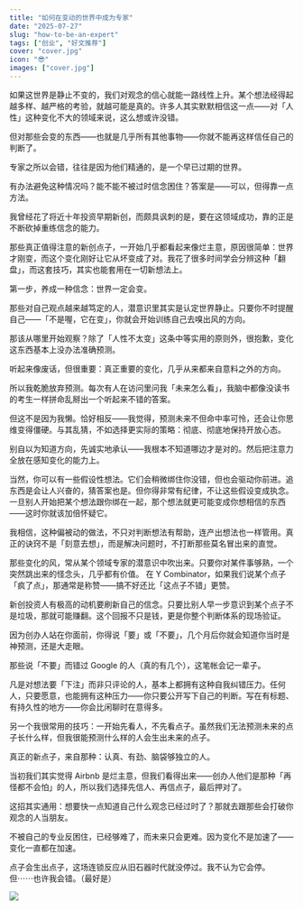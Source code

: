 ```yaml
---
title: "如何在变动的世界中成为专家"
date: "2025-07-27"
slug: "how-to-be-an-expert"
tags: ["创业", "好文推荐"]
cover: "cover.jpg"
icon: "😎"
images: ["cover.jpg"]
---
```

如果这世界是静止不变的，我们对观念的信心就能一路线性上升。某个想法经得起越多样、越严格的考验，就越可能是真的。许多人其实默默相信这一点——对「人性」这种变化不大的领域来说，这么想或许没错。



但对那些会变的东西——也就是几乎所有其他事物——你就不能再这样信任自己的判断了。



专家之所以会错，往往是因为他们精通的，是一个早已过期的世界。



有办法避免这种情况吗？能不能不被过时信念困住？答案是——可以，但得靠一点方法。



我曾经花了将近十年投资早期新创，而颇具讽刺的是，要在这领域成功，靠的正是不断砍掉重练信念的能力。



那些真正值得注意的新创点子，一开始几乎都看起来像烂主意，原因很简单：世界才刚变，而这个变化刚好让它从坏变成了对。我花了很多时间学会分辨这种「翻盘」，而这套技巧，其实也能套用在一切新想法上。



第一步，养成一种信念：世界一定会变。



那些对自己观点越来越笃定的人，潜意识里其实是认定世界静止。只要你不时提醒自己——「不是喔，它在变」，你就会开始训练自己去嗅出风的方向。



那该从哪里开始观察？除了「人性不太变」这条中等实用的原则外，很抱歉，变化这东西基本上没办法准确预测。



听起来像废话，但很重要：真正重要的变化，几乎从来都来自意料之外的方向。



所以我乾脆放弃预测。每次有人在访问里问我「未来怎么看」，我脑中都像没读书的考生一样拼命乱掰出一个听起来不错的答案。



但这不是因为我懒。恰好相反——我觉得，预测未来不但命中率可怜，还会让你思维变得僵硬。与其乱猜，不如选择更实际的策略：彻底、彻底地保持开放心态。



别自以为知道方向，先诚实地承认——我根本不知道哪边才是对的。然后把注意力全放在感知变化的能力上。



当然，你可以有一些假设性想法。它们会稍微绑住你没错，但也会驱动你前进。追东西是会让人兴奋的，猜答案也是。但你得非常有纪律，不让这些假设变成执念。
一旦别人开始把某个想法跟你绑在一起，那个想法就更可能变成你想相信的东西——这时你就该加倍怀疑它。



我相信，这种偏被动的做法，不只对判断想法有帮助，连产出想法也一样管用。真正的诀窍不是「刻意去想」，而是解决问题时，不打断那些莫名冒出来的直觉。



那些变化的风，常从某个领域专家的潜意识中吹出来。只要你对某件事够熟，一个突然跳出来的怪念头，几乎都有价值。
在 Y Combinator，如果我们说某个点子「疯了点」，那通常是称赞——搞不好还比「这点子不错」更赞。



新创投资人有极高的动机要刷新自己的信念。只要比别人早一步意识到某个点子不是垃圾，那就可能赚翻。这个回报不只是钱，更是你整个判断体系的现场验证。



因为创办人站在你面前，你得说「要」或「不要」，几个月后你就会知道你当时是神预测，还是大走眼。



那些说「不要」而错过 Google 的人（真的有几个），这笔帐会记一辈子。



凡是对想法要「下注」而非只评论的人，基本上都拥有这种自我纠错压力。任何人，只要愿意，也能拥有这种压力——你只要公开写下自己的判断。写在有标题、有持久性的地方——你会比闲聊时在意得多。



另一个我很常用的技巧：一开始先看人，不先看点子。虽然我们无法预测未来的点子长什么样，但我很能预测什么样的人会生出未来的点子。



真正的新点子，来自那种：认真、有劲、脑袋够独立的人。



当初我们其实觉得 Airbnb 是烂主意，但我们看得出来——创办人他们是那种「再怪都不会怕」的人，所以我们选择先信人、再信点子，最后押对了。



这招其实通用：想要快一点知道自己什么观念已经过时了？那就去跟那些会打破你观念的人当朋友。



不被自己的专业反困住，已经够难了，而未来只会更难。因为变化不是加速了——变化一直都在加速。



点子会生出点子，这场连锁反应从旧石器时代就没停过。我不认为它会停。
但⋯⋯也许我会错。（最好是）




![](https://prod-files-secure.s3.us-west-2.amazonaws.com/112d0858-5090-4d34-a606-b75eb8d65fd2/46476355-9cf3-4e99-9b7a-3531bc426380/1000202064.png?X-Amz-Algorithm=AWS4-HMAC-SHA256&X-Amz-Content-Sha256=UNSIGNED-PAYLOAD&X-Amz-Credential=ASIAZI2LB466ZHVSSHDD%2F20251022%2Fus-west-2%2Fs3%2Faws4_request&X-Amz-Date=20251022T185336Z&X-Amz-Expires=3600&X-Amz-Security-Token=IQoJb3JpZ2luX2VjEHoaCXVzLXdlc3QtMiJGMEQCIC2Vqbc6iEOXelj1BeN6X%2F%2BjnSLwpDWNyqwsQiGha%2B%2FdAiB8fMI5i%2FBr22PyULBhb%2FjGNIPOjc66%2FSSvNjeqBPYwtir%2FAwgzEAAaDDYzNzQyMzE4MzgwNSIM4W67jalx1fl35spuKtwDOHIgJAxUlWi8qN3K9h8U2lLbSB7ZWcMog2VkmjFrFF8MDetxke0Xsal0WVD5C18lZpdNDuXjItQad4wpq2KLqBosaFXLKZmA66lX61UShf3HqR9bYrDPTQjCErGlllMBEvurwVvi5xHk7pBRhb7s3R6MojDS%2BeS45qi%2FsNlWS0DMSEx2VyDL28NgL%2F8eK%2F8AN39Q%2BAuJDTNEfzU%2FYxq9Dx1A2W4ikuOalxZQmYFd%2BX55xbx3PwU2y7X7%2FE9L%2FRQw%2B%2FwP8wbnG3kIME%2BXPpEQt%2FMFlBVo0srbWG5jdlBAD1812FENZaZEZTh%2B4I0R4Ib7aGIoJOuFcCR9hA5MBj%2B1LrppqOv%2Bbq2yAWcrHYBcDfjq6be5EYt4TjMWGdAFwxFgxUlG%2BmrCbOqO4Rhqpm1fN31lIk0st7FjB1XpD1hIAS3pko5lgjN6C8YMDb3MozjL7NYZo9Mg%2BVgjZZ8ofmb2C9HOqXZe3bW836Ll5LPZIodwdDTaxjKbHmgrQubDW8iX1JSapOAupbGVQVSvBqinJ7RteB%2BW6rnA8BiYDoKYZofgM1%2F%2Bx1jkvhqCFEiYdSerlCBTxMiiFb7hPtXgA8Eq7T8syYIvef2j2R451HLYEIL0lbUhhj1MVwJQcR0w8LfkxwY6pgEEbdl9XzffXcjHEgzr%2FbcU9E7s0%2FpaP2XLEFwHQFMWZ%2B%2B5gf4UrGtuv5F2%2FxejIWMn2Gs3inihCDXsKy2mOCgGk0Kej5RFftKNHaIxd4ox9Ee%2BR2maU3Uu175ur9%2F%2F9ORsY7lju993r8d%2Fmtyfww48KHUZ8rIJPZEcjPWlJpd2pOZXZFLf7OANcu%2FiaAAzXEq3WoQAi8vvM%2FmH3u1cQgFhgBbF8FaE&X-Amz-Signature=b33da1ffaf0db1b1d5108dcaf4a7b37efe76e325e792d0c18cab09630e70411a&X-Amz-SignedHeaders=host&x-amz-checksum-mode=ENABLED&x-id=GetObject)

